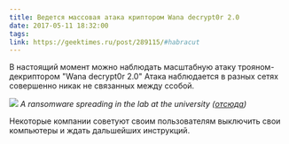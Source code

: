 ```yaml
---
title: Ведется массовая атака криптором Wana decrypt0r 2.0
date: 2017-05-11 18:32:00
tags:
link: https://geektimes.ru/post/289115/#habracut
---
```


В настоящий момент можно наблюдать масштабную атаку трояном-декриптором "Wana decrypt0r 2.0"
Атака наблюдается в разных сетях совершенно никак не связанных между ссобой.

![](https://pbs.twimg.com/media/C_n2dzcW0AAsnG-.jpg:large)
*A ransomware spreading in the lab at the university ([отсюда](https://twitter.com/dodicin/status/862991818904002565/photo/1))*

Некоторые компании советуют своим пользователям выключить свои компьютеры и ждать дальшейших инструкций.
<!-- more -->
